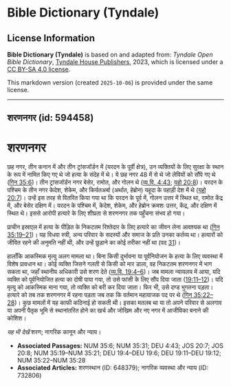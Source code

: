 # Bible Dictionary (Tyndale)

## License Information

**Bible Dictionary (Tyndale)** is based on and adapted from: _Tyndale Open Bible Dictionary_, [Tyndale House Publishers](https://tyndaleopenresources.com/), 2023, which is licensed under a [CC BY-SA 4.0 license](https://creativecommons.org/licenses/by-sa/4.0/legalcode.en).

This markdown version (created `2025-10-06`) is provided under the same license.



--------------------------------

## शरणनगर (id: 594458)

शरणनगर
======

छह नगर, तीन कनान में और तीन ट्रांसजॉर्डन में (यरदन के पूर्वी क्षेत्र), उन व्यक्तियों के लिए सुरक्षा के स्थान के रूप में नामित किए गए थे जो हत्या के संदेह में थे। ये छह नगर 48 में से थे जो लेवियों को सौंपे गए थे ([गिन 35:6](https://ref.ly/Num35:6))। तीन ट्रांसजॉर्डन नगर बेसेर, रामोत, और गोलन थे ([व्य.वि. 4:43](https://ref.ly/Deut4:43); [यहो 20:8](https://ref.ly/Josh20:8))। यरदन के पश्चिम के तीन नगर केदेश, शेकेम, और किर्यतअर्बा (अर्थात, हेब्रोन) यहूदा के पहाड़ी देश में थे ([यहो 20:7](https://ref.ly/Josh20:7))। उन्हें इस तरह से वितरित किया गया था कि यरदन के पूर्व में, गोलन उत्तर में स्थित था, रामोत केंद्र में, और बेसेर दक्षिण में। यरदन के पश्चिम में, केदेश, शेकेम, और हेब्रोन क्रमशः उत्तर, केंद्र, और दक्षिण में स्थित थे। इससे आरोपी हत्यारे के लिए शीघ्रता से शरणनगर तक पहुँचना संभव हो गया।

प्राचीन इस्राएल में हत्या के पीड़ित के निकटतम रिश्तेदार के लिए हत्यारे का जीवन लेना आवश्यक था ([गिन 35:19–21](https://ref.ly/Num35:19-Num35:21))। यह विधवा स्त्री, अन्य परिवार के सदस्यों और समाज के प्रति उनका कर्तव्य था। हत्यारों को जीवित रहने की अनुमति नहीं थी, और उन्हें छुड़ाने का कोई तरीका नहीं था (पद [31](https://ref.ly/Num35:31))।

हालाँकि आकस्मिक मृत्यु अलग मामला था। बिना किसी दुर्भावना या पूर्वनियोजन के हत्या के लिए व्यवस्था में विशेष प्रावधान था। कोई व्यक्ति जिसने गलती से किसी को मार डाला, वह निकटतम शरणनगर में भाग सकता था, जहाँ स्थानीय अधिकारी उसे शरण देते ([व्य.वि. 19:4–6](https://ref.ly/Deut19:4-Deut19:6))। जब मामला न्यायलय में आया, यदि व्यक्ति को पूर्वनियोजित हत्या का दोषी पाया गया, तो उसे फांसी के लिए सौंप दिया जाता ([19:11–12](https://ref.ly/Deut19:11-Deut19:12))। यदि मृत्यु को आकस्मिक माना गया, तो व्यक्ति को बरी कर दिया जाता। फिर भी, उसे दण्ड भुगतना पड़ता। हत्यारे को तब तक शरणनगर में रहना पड़ता जब तक कि वर्तमान महायाजक पद पर थे ([गिन 35:22–28](https://ref.ly/Num35:22-Num35:28))। कुछ मामलों में यह काफी कठिनाई हो सकती थी। इसका मतलब था या तो अपने परिवार से अलगाव या अपनी पैतृक भूमि से स्थानांतरित होने का खर्च और जोखिम और नए नगर में आजीविका बनाने की कोशिश।

*यह भी देखें* शरण; नागरिक कानून और न्याय।

* **Associated Passages:** NUM 35:6; NUM 35:31; DEU 4:43; JOS 20:7; JOS 20:8; NUM 35:19–NUM 35:21; DEU 19:4–DEU 19:6; DEU 19:11–DEU 19:12; NUM 35:22–NUM 35:28
* **Associated Articles:** शरणस्थान (ID: 648379); नागरिक व्यवस्था और न्याय (ID: 732806)

